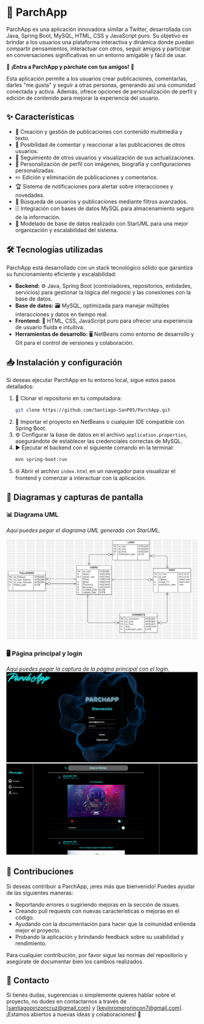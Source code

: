 # 🚀 ParchApp

ParchApp es una aplicación innovadora similar a Twitter, desarrollada con Java, Spring Boot, MySQL, HTML, CSS y JavaScript puro. Su objetivo es brindar a los usuarios una plataforma interactiva y dinámica donde puedan compartir pensamientos, interactuar con otros, seguir amigos y participar en conversaciones significativas en un entorno amigable y fácil de usar.

💬 **¡Entra a ParchApp y párchate con tus amigos!** 🎉

Esta aplicación permite a los usuarios crear publicaciones, comentarlas, darles "me gusta" y seguir a otras personas, generando así una comunidad conectada y activa. Además, ofrece opciones de personalización de perfil y edición de contenido para mejorar la experiencia del usuario.

## ✨ Características
- 📢 Creación y gestión de publicaciones con contenido multimedia y texto.
- 💬 Posibilidad de comentar y reaccionar a las publicaciones de otros usuarios.
- 👥 Seguimiento de otros usuarios y visualización de sus actualizaciones.
- 🎨 Personalización de perfil con imágenes, biografía y configuraciones personalizadas.
- ✏️ Edición y eliminación de publicaciones y comentarios.
- 🏆 Sistema de notificaciones para alertar sobre interacciones y novedades.
- 🔎 Búsqueda de usuarios y publicaciones mediante filtros avanzados.
- 🗄️ Integración con bases de datos MySQL para almacenamiento seguro de la información.
- 📌 Modelado de base de datos realizado con StarUML para una mejor organización y escalabilidad del sistema.

## 🛠️ Tecnologías utilizadas
ParchApp está desarrollado con un stack tecnológico sólido que garantiza su funcionamiento eficiente y escalabilidad:

- **Backend:** ⚙️ Java, Spring Boot (controladores, repositorios, entidades, servicios) para gestionar la lógica del negocio y las conexiones con la base de datos.
- **Base de datos:** 🗃️ MySQL, optimizada para manejar múltiples interacciones y datos en tiempo real.
- **Frontend:** 🎨 HTML, CSS, JavaScript puro para ofrecer una experiencia de usuario fluida e intuitiva.
- **Herramientas de desarrollo:** 🖥️ NetBeans como entorno de desarrollo y Git para el control de versiones y colaboración.

## 📥 Instalación y configuración
Si deseas ejecutar ParchApp en tu entorno local, sigue estos pasos detallados:

1. 📌 Clonar el repositorio en tu computadora:
   ```sh
   git clone https://github.com/Santiago-SanP05/ParchApp.git
   ```
2. 📂 Importar el proyecto en NetBeans o cualquier IDE compatible con Spring Boot.
3. ⚙️ Configurar la base de datos en el archivo `application.properties`, asegurándote de establecer las credenciales correctas de MySQL.
4. ▶️ Ejecutar el backend con el siguiente comando en la terminal:
   ```sh
   mvn spring-boot:run
   ```
5. 🌐 Abrir el archivo `index.html` en un navegador para visualizar el frontend y comenzar a interactuar con la aplicación.

## 📌 Diagramas y capturas de pantalla
### 📊 Diagrama UML
_Aquí puedes pegar el diagrama UML generado con StarUML._

![Diagrama UML](/ParchApp%20E-R.png)

### 🖥️ Página principal y login
_Aquí puedes pegar la captura de la página principal con el login._
![Lofin de la Página](/Images/login.png)
![Página Principal](/Images/inicio.png)

## 🤝 Contribuciones
Si deseas contribuir a ParchApp, ¡eres más que bienvenido! Puedes ayudar de las siguientes maneras:

- Reportando errores o sugiriendo mejoras en la sección de issues.
- Creando pull requests con nuevas características o mejoras en el código.
- Ayudando con la documentación para hacer que la comunidad entienda mejor el proyecto.
- Probando la aplicación y brindando feedback sobre su usabilidad y rendimiento.

Para cualquier contribución, por favor sigue las normas del repositorio y asegúrate de documentar bien los cambios realizados.

## 📧 Contacto
Si tienes dudas, sugerencias o simplemente quieres hablar sobre el proyecto, no dudes en contactarnos a través de [santiagopinzoncruz@gmail.com] y [kevinromerorincon7@gmail.com]. ¡Estamos abiertos a nuevas ideas y colaboraciones! 🚀

